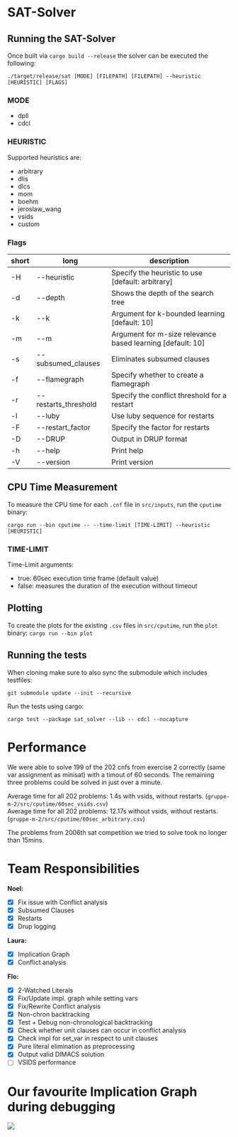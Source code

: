 # SAT-Solver

## Running the SAT-Solver

Once built via `cargo build --release` the solver can be executed the following:

`./target/release/sat [MODE] [FILEPATH] [FILEPATH] --heuristic [HEURISTIC] [FLAGS]`

### MODE

- dpll
- cdcl

### HEURISTIC

Supported heuristics are:

- arbitrary
- dlis
- dlcs
- mom
- boehm
- jeroslaw_wang
- vsids
- custom

### Flags

| short | long               | description                                  |
| ----- | ------------------ | -------------------------------------------- |
| -H|--heuristic |Specify the heuristic to use [default: arbitrary]|
| -d|--depth|Shows the depth of the search tree|
| -k|--k |Argument for k-bounded learning [default: 10]|
| -m|--m |Argument for m-size relevance based learning [default: 10]|
| -s|--subsumed_clauses|Eliminates subsumed clauses|
| -f|--flamegraph|Specify whether to create a flamegraph|
| -r|--restarts_threshold |Specify the conflict threshold for a restart|
| -l|--luby|Use luby sequence for restarts|
| -F|--restart_factor |Specify the factor for restarts|
| -D|--DRUP|Output in DRUP format|
| -h|--help|Print help|
| -V|--version|Print version|

## CPU Time Measurement

To measure the CPU time for each `.cnf` file in `src/inputs`, run the `cputime` binary:

`cargo run --bin cputime -- --time-limit [TIME-LIMIT] --heuristic [HEURISTIC]`

### TIME-LIMIT

Time-Limit arguments:

- true: 60sec execution time frame (default value)
- false: measures the duration of the execution without timeout

## Plotting

To create the plots for the existing `.csv` files in `src/cputime`, run the `plot` binary:
`cargo run --bin plot`

## Running the tests

When cloning make sure to also sync the submodule which includes testfiles:

`git submodule update --init --recursive`

Run the tests using cargo:

`cargo test --package sat_solver --lib -- cdcl --nocapture`

# Performance

We were able to solve 199 of the 202 cnfs from exercise 2 correctly (same var assignment as minisat) with a timout of 60 seconds.
The remaining three problems could be solved in just over a minute.

Average time for all 202 problems: 1.4s with vsids, without restarts. (`gruppe-m-2/src/cputime/60sec_vsids.csv`)  
Average time for all 202 problems: 12.17s without vsids, without restarts. (`gruppe-m-2/src/cputime/60sec_arbitrary.csv`)

The problems from 2006th sat competition we tried to solve took no longer than 15mins.

# Team Responsibilities

**Noel:**

- [x] Fix issue with Conflict analysis
- [x] Subsumed Clauses
- [x] Restarts
- [x] Drup logging

**Laura:**

- [x] Implication Graph
- [x] Conflict analysis

**Flo:**

- [x] 2-Watched Literals
- [x] Fix/Update impl. graph while setting vars
- [x] Fix/Rewrite Conflict analysis
- [x] Non-chron backtracking
- [x] Test + Debug non-chronological backtracking
- [x] Check whether unit clauses can occur in conflict analysis
- [x] Check impl for set_var in respect to unit clauses
- [x] Pure literal elimination as preprocessing
- [x] Output valid DIMACS solution
- [ ] VSIDS performance

# Our favourite Implication Graph during debugging

![](graphviz.svg)

